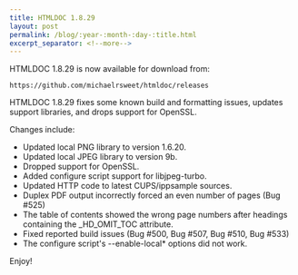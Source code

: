 ```yaml
---
title: HTMLDOC 1.8.29
layout: post
permalink: /blog/:year-:month-:day-:title.html
excerpt_separator: <!--more-->
---
```


HTMLDOC 1.8.29 is now available for download from:

    https://github.com/michaelrsweet/htmldoc/releases

HTMLDOC 1.8.29 fixes some known build and formatting issues, updates support libraries, and drops support for OpenSSL.

<!--more-->
Changes include:

- Updated local PNG library to version 1.6.20.
- Updated local JPEG library to version 9b.
- Dropped support for OpenSSL.
- Added configure script support for libjpeg-turbo.
- Updated HTTP code to latest CUPS/ippsample sources.
- Duplex PDF output incorrectly forced an even number of pages (Bug #525)
- The table of contents showed the wrong page numbers after headings containing the _HD_OMIT_TOC attribute.
- Fixed reported build issues (Bug #500, Bug #507, Bug #510, Bug #533)
- The configure script's --enable-local* options did not work.

Enjoy!
